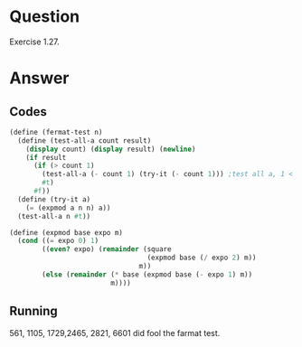 # Question
Exercise 1.27.

# Answer
## Codes
```scheme
(define (fermat-test n)
  (define (test-all-a count result)
    (display count) (display result) (newline)
    (if result
      (if (> count 1)
        (test-all-a (- count 1) (try-it (- count 1))) ;test all a, 1 < a < n
        #t)
      #f))
  (define (try-it a)
    (= (expmod a n n) a))
  (test-all-a n #t)) 

(define (expmod base expo m)
  (cond ((= expo 0) 1)
        ((even? expo) (remainder (square
                                  (expmod base (/ expo 2) m))
                                m))
        (else (remainder (* base (expmod base (- expo 1) m))
                         m))))
```
## Running
561, 1105, 1729,2465, 2821, 6601 did fool the farmat test.

